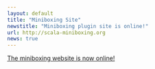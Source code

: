 ```yaml
---
layout: default
title: "Miniboxing Site"
newstitle: "Miniboxing plugin site is online!"
url: http://scala-miniboxing.org
news: true
---
```


[The miniboxing website is now online!](http://scala-miniboxing.org)
